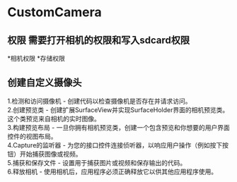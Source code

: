 # CustomCamera

## 权限  需要打开相机的权限和写入sdcard权限

*相机权限  <uses-permission android:name="android.permission.CAMERA" />
*存储权限  <uses-permission android:name="android.permission.WRITE_EXTERNAL_STORAGE" />

## 创建自定义摄像头

1.检测和访问摄像机 - 创建代码以检查摄像机是否存在并请求访问。  
2.创建预览类 - 创建扩展SurfaceView并实现SurfaceHolder界面的相机预览类。这个类预览来自相机的实时图像。  
3.构建预览布局 - 一旦你拥有相机预览类，创建一个包含预览和你想要的用户界面控件的视图布局。  
4.Capture的监听器 - 为您的接口控件连接侦听器，以响应用户操作（例如按下按钮）开始捕获图像或视频。  
5.捕获和保存文件 - 设置用于捕获图片或视频和保存输出的代码。  
6.释放相机 - 使用相机后，应用程序必须正确释放它以供其他应用程序使用。  




